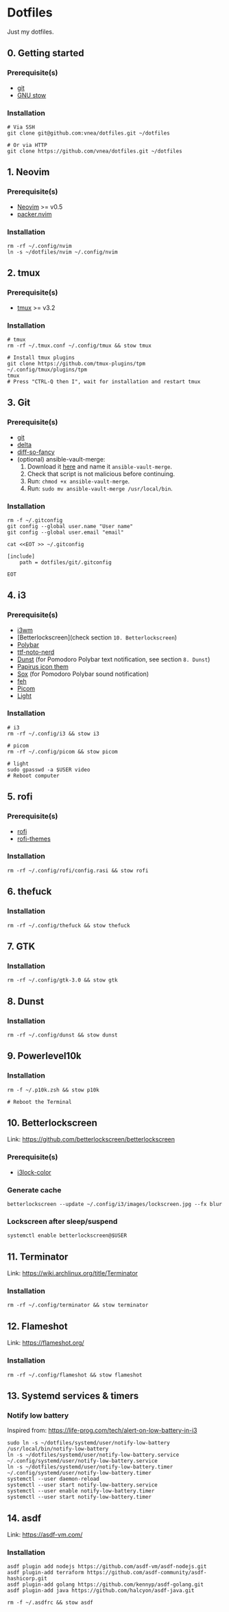 # Dotfiles

Just my dotfiles.

## 0. Getting started

### Prerequisite(s)

* [git](https://git-scm.com)
* [GNU stow](https://www.gnu.org/software/stow)

### Installation

```shell
# Via SSH
git clone git@github.com:vnea/dotfiles.git ~/dotfiles

# Or via HTTP
git clone https://github.com/vnea/dotfiles.git ~/dotfiles
```

## 1. Neovim

### Prerequisite(s)

* [Neovim](https://neovim.io) >= v0.5
* [packer.nvim](https://github.com/wbthomason/packer.nvim)

### Installation

```shell
rm -rf ~/.config/nvim
ln -s ~/dotfiles/nvim ~/.config/nvim
```

## 2. tmux

### Prerequisite(s)

* [tmux](https://github.com/tmux/tmux) >= v3.2

### Installation

```shell
# tmux
rm -rf ~/.tmux.conf ~/.config/tmux && stow tmux

# Install tmux plugins
git clone https://github.com/tmux-plugins/tpm ~/.config/tmux/plugins/tpm
tmux
# Press "CTRL-Q then I", wait for installation and restart tmux
```

## 3. Git

### Prerequisite(s)

* [git](https://git-scm.com)
* [delta](https://github.com/dandavison/delta)
* [diff-so-fancy](https://github.com/so-fancy/diff-so-fancy)
* (optional) ansible-vault-merge:
    1. Download it [here](https://raw.githubusercontent.com/building5/ansible-vault-tools/master/ansible-vault-merge.sh)
      and name it `ansible-vault-merge`.
    2. Check that script is not malicious before continuing.
    3. Run: `chmod +x ansible-vault-merge`.
    4. Run: `sudo mv ansible-vault-merge /usr/local/bin`.

### Installation

```shell
rm -f ~/.gitconfig
git config --global user.name "User name"
git config --global user.email "email"

cat <<EOT >> ~/.gitconfig

[include]
    path = dotfiles/git/.gitconfig

EOT
```

## 4. i3

### Prerequisite(s)

* [i3wm](https://i3wm.org)
* [Betterlockscreen](check section `10. Betterlockscreen`)
* [Polybar](https://github.com/polybar/polybar)
* [ttf-noto-nerd](https://archlinux.org/packages/community/any/ttf-noto-nerd)
* [Dunst](https://github.com/dunst-project/dunst) (for Pomodoro Polybar text notification, see section `8. Dunst`)
* [Papirus icon them](https://github.com/PapirusDevelopmentTeam/papirus-icon-theme)
* [Sox](https://sox.sourceforge.net/) (for Pomodoro Polybar sound notification)
* [feh](https://feh.finalrewind.org)
* [Picom](https://github.com/yshui/picom)
* [Light](https://github.com/haikarainen/light)

### Installation

```shell
# i3
rm -rf ~/.config/i3 && stow i3

# picom
rm -rf ~/.config/picom && stow picom

# light
sudo gpasswd -a $USER video
# Reboot computer
```

## 5. rofi

### Prerequisite(s)

* [rofi](https://github.com/davatorium/rofi)
* [rofi-themes](https://github.com/adi1090x/rofi)

### Installation

```shell
rm -rf ~/.config/rofi/config.rasi && stow rofi
```

## 6. thefuck

### Installation

```shell
rm -rf ~/.config/thefuck && stow thefuck
```

## 7. GTK

### Installation

```shell
rm -rf ~/.config/gtk-3.0 && stow gtk
```

## 8. Dunst

### Installation

```shell
rm -rf ~/.config/dunst && stow dunst
```

## 9. Powerlevel10k

### Installation

```shell
rm -f ~/.p10k.zsh && stow p10k

# Reboot the Terminal
```

## 10. Betterlockscreen

Link: https://github.com/betterlockscreen/betterlockscreen

### Prerequisite(s)

* [i3lock-color](https://github.com/Raymo111/i3lock-color)

### Generate cache

```shell
betterlockscreen --update ~/.config/i3/images/lockscreen.jpg --fx blur
```

### Lockscreen after sleep/suspend

```shell
systemctl enable betterlockscreen@$USER
```

## 11. Terminator

Link: https://wiki.archlinux.org/title/Terminator

### Installation

```shell
rm -rf ~/.config/terminator && stow terminator
```

## 12. Flameshot

Link: https://flameshot.org/

### Installation

```shell
rm -rf ~/.config/flameshot && stow flameshot
```

## 13. Systemd services & timers

### Notify low battery

Inspired from: https://life-prog.com/tech/alert-on-low-battery-in-i3

```shell
sudo ln -s ~/dotfiles/systemd/user/notify-low-battery /usr/local/bin/notify-low-battery
ln -s ~/dotfiles/systemd/user/notify-low-battery.service ~/.config/systemd/user/notify-low-battery.service
ln -s ~/dotfiles/systemd/user/notify-low-battery.timer ~/.config/systemd/user/notify-low-battery.timer
systemctl --user daemon-reload
systemctl --user start notify-low-battery.service
systemctl --user enable notify-low-battery.timer
systemctl --user start notify-low-battery.timer
```

## 14. asdf

Link: https://asdf-vm.com/

### Installation

```shell
asdf plugin add nodejs https://github.com/asdf-vm/asdf-nodejs.git
asdf plugin-add terraform https://github.com/asdf-community/asdf-hashicorp.git
asdf plugin-add golang https://github.com/kennyp/asdf-golang.git
asdf plugin-add java https://github.com/halcyon/asdf-java.git

rm -f ~/.asdfrc && stow asdf
```
